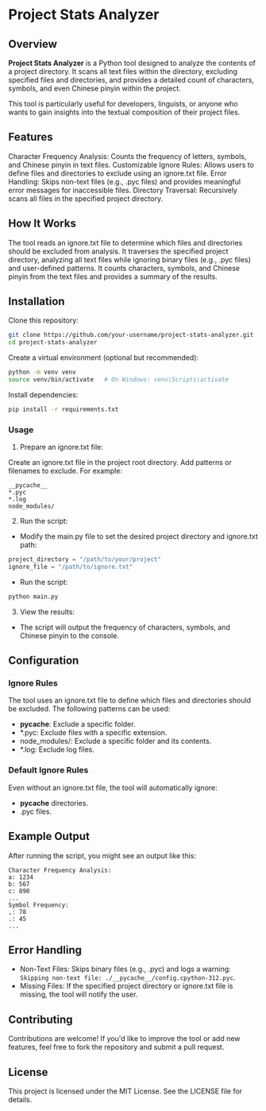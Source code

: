# Project Stats Analyzer

## Overview

**Project Stats Analyzer** is a Python tool designed to analyze the contents of a project directory. It scans all text files within the directory, excluding specified files and directories, and provides a detailed count of characters, symbols, and even Chinese pinyin within the project.

This tool is particularly useful for developers, linguists, or anyone who wants to gain insights into the textual composition of their project files.

## Features
Character Frequency Analysis: Counts the frequency of letters, symbols, and Chinese pinyin in text files.
Customizable Ignore Rules: Allows users to define files and directories to exclude using an ignore.txt file.
Error Handling: Skips non-text files (e.g., .pyc files) and provides meaningful error messages for inaccessible files.
Directory Traversal: Recursively scans all files in the specified project directory.
## How It Works
The tool reads an ignore.txt file to determine which files and directories should be excluded from analysis.
It traverses the specified project directory, analyzing all text files while ignoring binary files (e.g., .pyc files) and user-defined patterns.
It counts characters, symbols, and Chinese pinyin from the text files and provides a summary of the results.
## Installation
Clone this repository:

```bash
git clone https://github.com/your-username/project-stats-analyzer.git
cd project-stats-analyzer
```
Create a virtual environment (optional but recommended):

```bash 
python -m venv venv
source venv/bin/activate   # On Windows: venv\Scripts\activate
```
Install dependencies:

```bash
pip install -r requirements.txt
```

### Usage
1. Prepare an ignore.txt file:

Create an ignore.txt file in the project root directory.
Add patterns or filenames to exclude. For example:
```
__pycache__
*.pyc
*.log
node_modules/
```

2. Run the script:

* Modify the main.py file to set the desired project directory and ignore.txt path:
    
```python
project_directory = "/path/to/your/project"
ignore_file = "/path/to/ignore.txt"
```

* Run the script:

```bash
python main.py
```

3. View the results:

* The script will output the frequency of characters, symbols, and Chinese pinyin to the console.
## Configuration
### Ignore Rules
The tool uses an ignore.txt file to define which files and directories should be excluded. The following patterns can be used:

* __pycache__: Exclude a specific folder.
* *.pyc: Exclude files with a specific extension.
* node_modules/: Exclude a specific folder and its contents.
* *.log: Exclude log files.
### Default Ignore Rules
Even without an ignore.txt file, the tool will automatically ignore:

* __pycache__ directories.
* .pyc files.
## Example Output

After running the script, you might see an output like this:
```
Character Frequency Analysis:
a: 1234
b: 567
c: 890
...
Symbol Frequency:
,: 78
.: 45
...
```
## Error Handling
* Non-Text Files: Skips binary files (e.g., .pyc) and logs a warning: ``` Skipping non-text file: ./__pycache__/config.cpython-312.pyc```.
* Missing Files: If the specified project directory or ignore.txt file is missing, the tool will notify the user.
## Contributing
Contributions are welcome! If you'd like to improve the tool or add new features, feel free to fork the repository and submit a pull request.

## License
This project is licensed under the MIT License. See the LICENSE file for details.